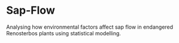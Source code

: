 # Sap-Flow
Analysing how environmental factors affect sap flow in endangered Renosterbos plants using statistical modelling.
